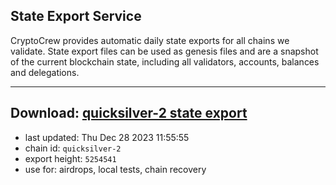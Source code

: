## State Export Service
CryptoCrew provides automatic daily state exports for all chains we validate. State export files can be used as genesis files and are a snapshot of the current blockchain state, including all validators, accounts, balances and delegations.

---
**Download: [quicksilver-2 state export](https://dl.ccvalidators.com/SERVICE/quicksilver/quicksilver-2_export_5254541.json)**
---

- last updated: Thu Dec 28 2023 11:55:55
- chain id: `quicksilver-2`
- export height: `5254541`
- use for: airdrops, local tests, chain recovery
